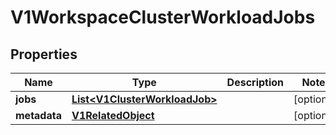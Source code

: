 # V1WorkspaceClusterWorkloadJobs

## Properties
Name | Type | Description | Notes
------------ | ------------- | ------------- | -------------
**jobs** | [**List&lt;V1ClusterWorkloadJob&gt;**](V1ClusterWorkloadJob.md) |  |  [optional]
**metadata** | [**V1RelatedObject**](V1RelatedObject.md) |  |  [optional]
